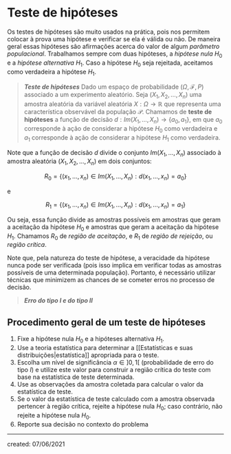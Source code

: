 # Teste de hipóteses
Os testes de hipóteses são muito usados na prática, pois nos permitem colocar à prova uma hipótese e verificar se ela é válida ou não. De maneira geral essas hipóteses são afirmações acerca do valor de algum *parâmetro populacional*.
Trabalhamos sempre com duas hipóteses, a *hipótese nula* $H_0$ e a *hipótese alternativa* $H_1$. Caso a hipótese $H_0$ seja rejeitada, aceitamos como verdadeira a hipótese $H_1$.

> ***Teste de hipóteses***
> Dado um espaço de probabilidade $(\Omega, \mathcal{F}, P)$ associado a um experimento aleatório. Seja $(X_1, X_2, \dots, X_n)$ uma amostra aleatória da variável aleatória $X : \Omega \rightarrow \mathbb{R}$ que representa uma característica observável da população $\mathcal{P}$. Chamamos de **teste de hipóteses** a função de decisão $d: Im(X_1,\dots,X_n) \rightarrow \{a_0,a_1\}$, em que $a_0$ corresponde à ação de considerar a hipótese $H_0$ como verdadeira e $a_1$ corresponde à ação de considerar a hipótese $H_1$ como verdadeira.

Note que a função de decisão $d$ divide o conjunto $Im(X_1,\dots,X_n)$ associado à amostra aleatória $(X_1, X_2, \dots, X_n)$ em dois conjuntos:

$$
  R_0 = \{(x_1,\dots,x_n) \in Im(X_1,\dots,X_n) : d(x_1,\dots,x_n) = a_0\}
$$

e

$$
  R_1 = \{(x_1,\dots,x_n) \in Im(X_1,\dots,X_n) : d(x_1,\dots,x_n) = a_1\}
$$

Ou seja, essa função divide as amostras possíveis em amostras que geram a aceitação da hipótese $H_0$ e amostras que geram a aceitação da hipótese $H_1$. Chamamos $R_0$ de *região de aceitação*, e $R_1$ de *região de rejeição*, ou *região crítica*.

Note que, pela natureza do teste de hipótese, a veracidade da hipótese nunca pode ser verificada (pois isso implica em verificar todas as amostras possíveis de uma determinada população). Portanto, é necessário utilizar técnicas que minimizem as chances de se cometer erros no processo de decisão.

> ***Erro do tipo $I$ e do tipo $II$***
>

## Procedimento geral de um teste de hipóteses
1. Fixe a hipótese nula $H_0$ e a hipóteses alternativa $H_1$.
2. Use a teoria estatística para determinar a [[Estatísticas e suas distribuições|estatística]] apropriada para o teste.
3. Escolha um nível de significância $\alpha \in ]0,1[$ (probabilidade de erro do tipo $I$) e utilize este valor para construir a região crítica do teste com base na estatística de teste determinada.
4. Use as observações da amostra coletada para calcular o valor da estatística de teste.
5. Se o valor da estatística de teste calculado com a amostra observada pertencer à região crítica, rejeite a hipótese nula $H_0$; caso contrário, não rejeite a hipótese nula $H_0$.
6. Reporte sua decisão no contexto do problema

---

created: 07/06/2021
